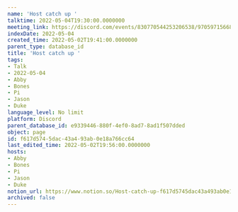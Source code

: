 ```yaml
---
name: 'Host catch up '
talktime: 2022-05-04T19:30:00.0000000
meeting_link: https://discord.com/events/830770544253206538/970597156681568276
indexDate: 2022-05-04
created_time: 2022-05-02T19:41:00.0000000
parent_type: database_id
title: 'Host catch up '
tags:
- Talk
- 2022-05-04
- Abby
- Bones
- Pi
- Jason
- Duke
language_level: No limit
platform: Discord
parent_database_id: e9339446-880f-4ef0-8ad7-8ad1f507dded
object: page
id: f617d574-5dac-43a4-93ab-0e18a766cc64
last_edited_time: 2022-05-02T19:56:00.0000000
hosts:
- Abby
- Bones
- Pi
- Jason
- Duke
notion_url: https://www.notion.so/Host-catch-up-f617d5745dac43a493ab0e18a766cc64
archived: false
---
```





